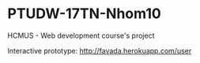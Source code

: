# PTUDW-17TN-Nhom10
HCMUS - Web development course's project

Interactive prototype: http://favada.herokuapp.com/user
